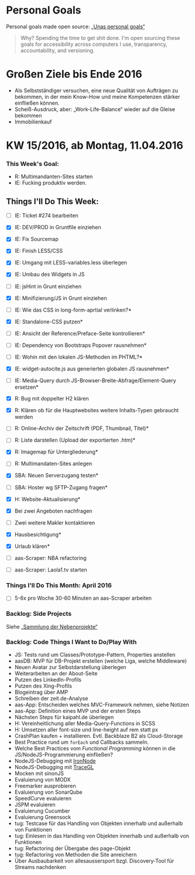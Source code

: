 Personal Goals
==============

Personal goals made open source: [„Unas personal goals“](http://una.im/personal-goals-guide/#=%81)
> Why? Spending the time to get shit done. I'm open sourcing these goals for accessibility across computers I use, transparency, accountability, and versioning.

# Großen Ziele bis Ende 2016
* Als Selbstständiger versuchen, eine neue Qualität von Aufträgen zu bekommen, in der mein Know-How und meine Kompetenzen stärker einfließen können.
* Scheiß-Ausdruck, aber: „Work-Life-Balance“ wieder auf die Gleise bekommen
* Immobilienkauf


# KW 15/2016, ab Montag, 11.04.2016


### This Week's Goal: 
* R: Multimandanten-Sites starten
* IE: Fucking produktiv werden.


## Things I'll Do This Week:
- [ ] IE: Ticket #274 bearbeiten
- [x] IE: DEV/PROD in Gruntfile einziehen
- [x] IE: Fix Sourcemap
- [x] IE: Finish LESS/CSS
- [x] IE: Umgang mit LESS-variables.less überlegen
- [x] IE: Umbau des Widgets in JS
- [ ] IE: jsHint in Grunt einziehen
- [x] IE: Minifizierung/JS in Grunt einziehen
- [ ] IE: Wie das CSS in long-form-aprtial verlinken?*
- [x] IE: Standalone-CSS putzen*
- [ ] IE: Ansicht der Reference/Preface-Seite kontrollieren*
- [ ] IE: Dependency von Bootstraps Popover rausnehmen*
- [ ] IE: Wohin mit den lokalen JS-Methoden im PHTML?*
- [x] IE: widget-autocite.js aus generierten globalen JS rausnehmen*
- [ ] IE: Media-Query durch JS-Browser-Breite-Abfrage/Element-Query ersetzen*
- [x] R: Bug mit doppelter H2 klären
- [x] R: Klären ob für die Hauptwebsites weitere Inhalts-Typen gebraucht werden
- [ ] R: Online-Archiv der Zeitschrift (PDF, Thumbnail, Titel)*
- [ ] R: Liste darstellen (Upload der exportierten .htm)*
- [x] R: Imagemap für Untergliederung*
- [ ] R: Multimandaten-Sites anlegen
- [x] SBA: Neuen Serverzugang testen*
- [ ] SBA: Hoster wg SFTP-Zugang fragen*
- [x] H: Website-Aktualisierung*
- [x] Bei zwei Angeboten nachfragen
- [ ] Zwei weitere Makler kontaktieren
- [x] Hausbesichtigung*
- [x] Urlaub klären*
- [ ] aas-Scraper: NBA refactoring
- [ ] aas-Scraper: Laola1.tv starten



### Things I'll Do This Month: April 2016
- [ ] 5-6x pro Woche 30-60 Minuten an aas-Scraper arbeiten


### Backlog: Side Projects
Siehe [„Sammlung der Nebenprojekte“](~/Sites/dogfood-personal-goal/recources/pet-projects.md)


### Backlog: Code Things I Want to Do/Play With
* JS: Tests rund um Classes/Prototype-Pattern, Properties anstellen
* aasDB: MVP für DB-Projekt erstellen (welche Liga, welche Middleware)
* Neuen Avatar zur Selbstdarstellung überlegen
* Weiterarbeiten an der About-Seite
* Putzen des LinkedIn-Profils
* Putzen des Xing-Profils
* Blogeintrag über AMP
* Schreiben der zeit.de-Analyse
* aas-App: Entscheiden welches MVC-Framework nehmen, siehe Notizen
* aas-App: Definition eines MVP und der ersten Steps
* Nächsten Steps für kaipahl.de überlegen
* H: Vereinheitlichung aller Media-Query-Functions in SCSS
* H: Umsetzen aller font-size und line-height auf rem statt px
* CrashPlan kaufen + installieren. Evtl. Backblaze B2 als Cloud-Storage
* Best Practice rund um `forEach` und Callbacks sammeln.
* Welche Best Practices vom _Functional Programming_ können in die JS/NodeJS-Programmierung einfließen?
* NodeJS-Debugging mit [IronNode](http://s-a.github.io/iron-node/)
* NodeJS-Debugging mit [TraceGL](https://github.com/traceglMPL/tracegl)
* Mocken mit sinonJS
* Evaluierung von MODX
* Freemarker ausprobieren
* Evaluierung von SonarQube
* SpeedCurve evaluieren
* JSPM evaluieren
* Evaluierung Cucumber
* Evaluierung Greensock
* tug: Testcase für das Handling von Objekten innerhalb und außerhalb von Funktionen
* tug: Einlesen in das Handling von Objekten innerhalb und außerhalb von Funktionen
* tug: Refactoring der Übergabe des page-Objekt
* tug: Refactoring von Methoden die Site anreichern
* Über Ausbaubarkeit von allesaussersport bzgl. Discovery-Tool für Streams nachdenken


